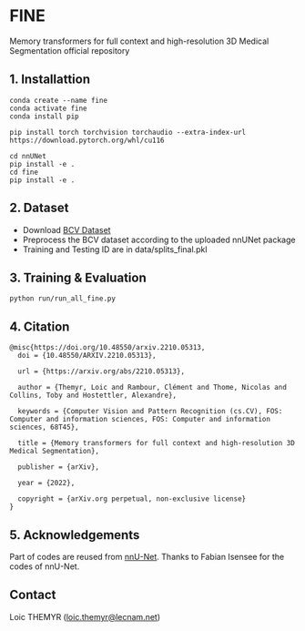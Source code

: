 # FINE
Memory transformers for full context and high-resolution 3D Medical Segmentation official repository

## 1. Installattion
```
conda create --name fine
conda activate fine
conda install pip

pip install torch torchvision torchaudio --extra-index-url https://download.pytorch.org/whl/cu116

cd nnUNet
pip install -e .
cd fine
pip install -e .
```

## 2. Dataset

- Download [BCV Dataset](https://www.synapse.org/#!Synapse:syn3193805/wiki/217789)
- Preprocess the BCV dataset according to the uploaded nnUNet package
- Training and Testing ID are in data/splits_final.pkl



## 3. Training & Evaluation

```
python run/run_all_fine.py
```


## 4. Citation
```
@misc{https://doi.org/10.48550/arxiv.2210.05313,
  doi = {10.48550/ARXIV.2210.05313},
  
  url = {https://arxiv.org/abs/2210.05313},
  
  author = {Themyr, Loic and Rambour, Clément and Thome, Nicolas and Collins, Toby and Hostettler, Alexandre},
  
  keywords = {Computer Vision and Pattern Recognition (cs.CV), FOS: Computer and information sciences, FOS: Computer and information sciences, 68T45},
  
  title = {Memory transformers for full context and high-resolution 3D Medical Segmentation},
  
  publisher = {arXiv},
  
  year = {2022},
  
  copyright = {arXiv.org perpetual, non-exclusive license}
}
```

## 5. Acknowledgements

Part of codes are reused from [nnU-Net](https://github.com/MIC-DKFZ/nnUNet). Thanks to Fabian Isensee for the codes of nnU-Net.



## Contact
Loic THEMYR ([loic.themyr@lecnam.net](loic.themyr@lecnam.net))